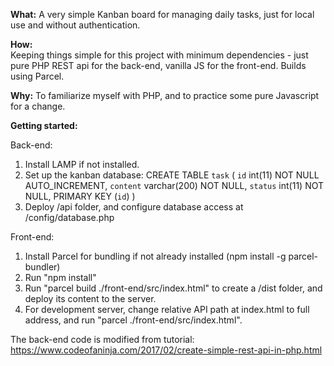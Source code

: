 <b>What:</b> 
A very simple Kanban board for managing daily tasks, just for local use and without authentication.

<b>How:</b>  
Keeping things simple for this project with minimum dependencies - just pure PHP REST api for the back-end, vanilla JS for the front-end. Builds using Parcel.

<b>Why:</b> 
To familiarize myself with PHP, and to practice some pure Javascript for a change.

<b>Getting started:</b>

Back-end:

1. Install LAMP if not installed.
2. Set up the kanban database:
CREATE TABLE `task` (
  `id` int(11) NOT NULL AUTO_INCREMENT,
  `content` varchar(200) NOT NULL,
  `status` int(11) NOT NULL,
  PRIMARY KEY (`id`)
)
3. Deploy /api folder, and configure database access at /config/database.php

Front-end:

1. Install Parcel for bundling if not already installed (npm install -g parcel-bundler)
2. Run "npm install"
3. Run "parcel build ./front-end/src/index.html" to create a /dist folder, and deploy its content to the server. 
4. For development server, change relative API path at index.html to full address, and run "parcel ./front-end/src/index.html". 

The back-end code is modified from tutorial: https://www.codeofaninja.com/2017/02/create-simple-rest-api-in-php.html
